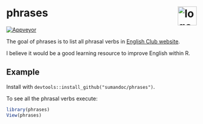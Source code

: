# phrases <img src="https://cdn.rawgit.com/nteract/hydrogen/17eda245/static/animate-logo.svg" alt="logo taken from hydrogen" height="50px" align="right" />


[![Appveyor](https://ci.appveyor.com/api/projects/status/jpvgj1q3xo4xj63d?svg=true)](https://ci.appveyor.com/project/sumandoc/phrases)


The goal of phrases is to list all phrasal verbs in [English Club website](https://www.englishclub.com/ref/Phrasal_Verbs/).

I believe it would be a good learning resource to improve English within R.

## Example

Install with `devtools::install_github("sumandoc/phrases")`.

To see all the phrasal verbs execute:
``` r
library(phrases)
View(phrases)
```
